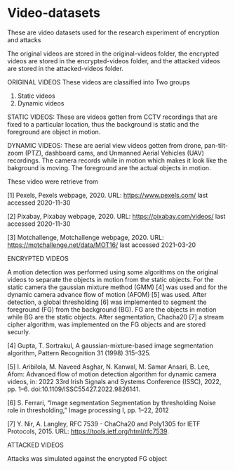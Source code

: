 # Video-datasets
These are video datasets used for the research experiment of encryption and attacks


The original videos are stored in the original-videos folder, the encrypted videos are stored in the encrypted-videos folder, and the attacked videos are stored in the attacked-videos folder.

ORIGINAL VIDEOS
These videos are classified into Two groups
  1. Static videos
  2. Dynamic videos

STATIC VIDEOS: These are videos gotten from CCTV recordings that are fixed to a particular location, thus the background is static and the foreground are object in motion.

DYNAMIC VIDEOS: These are aerial view videos gotten from drone, pan-tilt-zoom (PTZ), dashboard cams, and Unmanned Aerial Vehicles (UAV) recordings. The camera records while in motion which makes it look like the bakground is moving. The foreground are the actual objects in motion.

These video were retrieve from 

[1] Pexels, Pexels webpage, 2020. URL: https://www.pexels.com/ last accessed 2020-11-30


[2] Pixabay, Pixabay webpage, 2020. URL: https://pixabay.com/videos/ last accessed 2020-11-30


[3] Motchallenge, Motchallenge webpage, 2020. URL: https://motchallenge.net/data/MOT16/ last accessed 2021-03-20



ENCRYPTED VIDEOS

A motion detection was performed using some algorithms on the original videos to separate the objects in motion from the static objects. For the static camera the gaussian mixture method (GMM) [4] was used and for the dynamic camera advance flow of motion (AFOM) [5] was used. After detection, a global thresholding [6] was implemented to segment the foreground (FG) from the background (BG). FG are the objects in motion while BG are the static objects. After segmentation, Chacha20 [7] a stream cipher algorithm, was implemented on the FG objects and are stored securly.

[4] Gupta, T. Sortrakul, A gaussian-mixture-based image segmentation algorithm, Pattern Recognition 31 (1998) 315–325.

[5] I. Aribilola, M. Naveed Asghar, N. Kanwal, M. Samar Ansari, B. Lee, Afom: Advanced flow of motion detection algorithm for dynamic camera videos, in: 2022 33rd Irish Signals and Systems Conference (ISSC), 2022, pp. 1–6. doi:10.1109/ISSC55427.2022.9826141.

[6] S. Ferrari, “Image segmentation Segmentation by thresholding Noise role in thresholding,” Image processing I, pp. 1–22, 2012

[7] Y. Nir, A. Langley, RFC 7539 - ChaCha20 and Poly1305 for IETF Protocols, 2015. URL: https://tools.ietf.org/html/rfc7539.



ATTACKED VIDEOS

Attacks was simulated against the encrypted FG object
